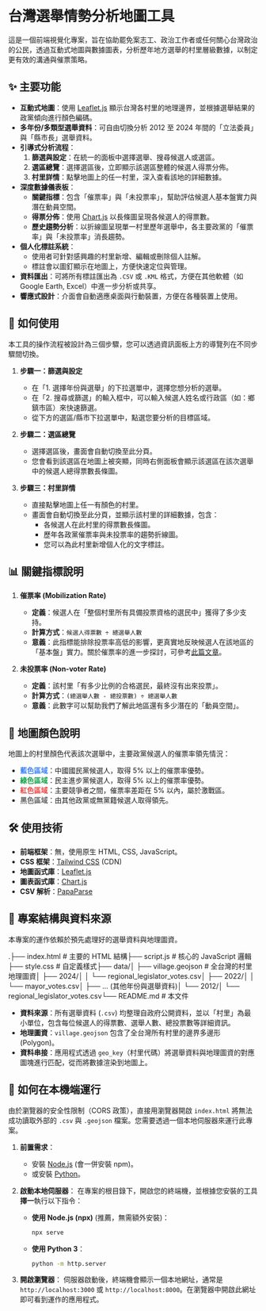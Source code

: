 # 台灣選舉情勢分析地圖工具

這是一個前端視覺化專案，旨在協助罷免案志工、政治工作者或任何關心台灣政治的公民，透過互動式地圖與數據圖表，分析歷年地方選舉的村里層級數據，以制定更有效的溝通與催票策略。

## ✨ 主要功能

* **互動式地圖**：使用 [Leaflet.js](https://leafletjs.com/) 顯示台灣各村里的地理邊界，並根據選舉結果的政黨傾向進行顏色編碼。
* **多年份/多類型選舉資料**：可自由切換分析 2012 至 2024 年間的「立法委員」與「縣市長」選舉資料。
* **引導式分析流程**：
    1.  **篩選與設定**：在統一的面板中選擇選舉、搜尋候選人或選區。
    2.  **選區總覽**：選擇選區後，立即顯示該選區整體的候選人得票分佈。
    3.  **村里詳情**：點擊地圖上的任一村里，深入查看該地的詳細數據。
* **深度數據儀表板**：
    * **關鍵指標**：包含「催票率」與「未投票率」，幫助評估候選人基本盤實力與潛在動員空間。
    * **得票分佈**：使用 [Chart.js](https://www.chartjs.org/) 以長條圖呈現各候選人的得票數。
    * **歷史趨勢分析**：以折線圖呈現單一村里歷年選舉中，各主要政黨的「催票率」與「未投票率」消長趨勢。
* **個人化標註系統**：
    * 使用者可針對感興趣的村里新增、編輯或刪除個人註解。
    * 標註會以圖釘顯示在地圖上，方便快速定位與管理。
* **資料匯出**：可將所有標註匯出為 `.CSV` 或 `.KML` 格式，方便在其他軟體（如 Google Earth, Excel）中進一步分析或共享。
* **響應式設計**：介面會自動適應桌面與行動裝置，方便在各種裝置上使用。

## 🚀 如何使用

本工具的操作流程被設計為三個步驟，您可以透過資訊面板上方的導覽列在不同步驟間切換。

1.  **步驟一：篩選與設定**
    * 在「1. 選擇年份與選舉」的下拉選單中，選擇您想分析的選舉。
    * 在「2. 搜尋或篩選」的輸入框中，可以輸入候選人姓名或行政區（如：鄉鎮市區）來快速篩選。
    * 從下方的選區/縣市下拉選單中，點選您要分析的目標區域。

2.  **步驟二：選區總覽**
    * 選擇選區後，畫面會自動切換至此分頁。
    * 您會看到該選區在地圖上被突顯，同時右側面板會顯示該選區在該次選舉中的候選人總得票數長條圖。

3.  **步驟三：村里詳情**
    * 直接點擊地圖上任一有顏色的村里。
    * 畫面會自動切換至此分頁，並顯示該村里的詳細數據，包含：
        * 各候選人在此村里的得票數長條圖。
        * 歷年各政黨催票率與未投票率的趨勢折線圖。
        * 您可以為此村里新增個人化的文字標註。

## 📊 關鍵指標說明

1.  **催票率 (Mobilization Rate)**
    * **定義**：候選人在「整個村里所有具備投票資格的選民中」獲得了多少支持。
    * **計算方式**：`候選人得票數 ÷ 總選舉人數`
    * **意義**：此指標能排除投票率高低的影響，更真實地反映候選人在該地區的「基本盤」實力。關於催票率的進一步探討，可參考[此篇文章](https://whogovernstw.org/2020/01/17/kohuayap2/)。

2.  **未投票率 (Non-voter Rate)**
    * **定義**：該村里「有多少比例的合格選民，最終沒有出來投票」。
    * **計算方式**：`(總選舉人數 - 總投票數) ÷ 總選舉人數`
    * **意義**：此數字可以幫助我們了解此地區還有多少潛在的「動員空間」。

## 🎨 地圖顏色說明

地圖上的村里顏色代表該次選舉中，主要政黨候選人的催票率領先情況：

* <span style="color: #3b82f6;">**藍色區域**</span>：中國國民黨候選人，取得 5% 以上的催票率優勢。
* <span style="color: #16a34a;">**綠色區域**</span>：民主進步黨候選人，取得 5% 以上的催票率優勢。
* <span style="color: #ef4444;">**紅色區域**</span>：主要競爭者之間，催票率差距在 5% 以內，屬於激戰區。
* <span style="color: rgba(0, 0, 0, 0.6);">**黑色區域**</span>：由其他政黨或無黨籍候選人取得領先。

## 🛠️ 使用技術

* **前端框架**：無，使用原生 HTML, CSS, JavaScript。
* **CSS 框架**：[Tailwind CSS](https://tailwindcss.com/) (CDN)
* **地圖函式庫**：[Leaflet.js](https://leafletjs.com/)
* **圖表函式庫**：[Chart.js](https://www.chartjs.org/)
* **CSV 解析**：[PapaParse](https://www.papaparse.com/)

## 📁 專案結構與資料來源

本專案的運作依賴於預先處理好的選舉資料與地理圖資。

.├── index.html          # 主要的 HTML 結構├── script.js           # 核心的 JavaScript 邏輯├── style.css           # 自定義樣式├── data/│   ├── village.geojson # 全台灣的村里地理圖資│   ├── 2024/│   │   └── regional_legislator_votes.csv│   ├── 2022/│   │   └── mayor_votes.csv│   ├── ... (其他年份與選舉資料)│   └── 2012/│       └── regional_legislator_votes.csv└── README.md           # 本文件
* **資料來源**：所有選舉資料 (`.csv`) 均整理自政府公開資料，並以「村里」為最小單位，包含每位候選人的得票數、選舉人數、總投票數等詳細資訊。
* **地理圖資**：`village.geojson` 包含了全台灣所有村里的邊界多邊形 (Polygon)。
* **資料串接**：應用程式透過 `geo_key`（村里代碼）將選舉資料與地理圖資的對應圖塊進行匹配，從而將數據渲染到地圖上。

## 🚀 如何在本機端運行

由於瀏覽器的安全性限制（CORS 政策），直接用瀏覽器開啟 `index.html` 將無法成功讀取外部的 `.csv` 與 `.geojson` 檔案。您需要透過一個本地伺服器來運行此專案。

1.  **前置需求**：
    * 安裝 [Node.js](https://nodejs.org/) (會一併安裝 npm)。
    * 或安裝 [Python](https://www.python.org/)。

2.  **啟動本地伺服器**：
    在專案的根目錄下，開啟您的終端機，並根據您安裝的工具**擇一**執行以下指令：

    * **使用 Node.js (npx)** (推薦，無需額外安裝)：
        ```bash
        npx serve
        ```

    * **使用 Python 3**：
        ```bash
        python -m http.server
        ```

3.  **開啟瀏覽器**：
    伺服器啟動後，終端機會顯示一個本地網址，通常是 `http://localhost:3000` 或 `http://localhost:8000`。在瀏覽器中開啟此網址即可看到運作的應用程式。
